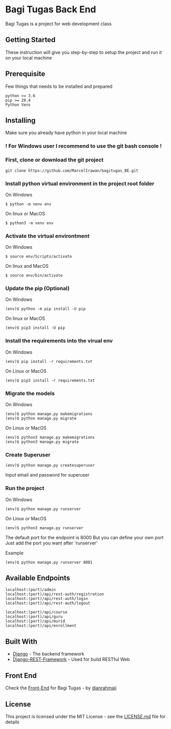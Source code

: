 # Bagi Tugas Back End

Bagi Tugas is a project for web development class

## Getting Started

These instruction will give you step-by-step to setup the project and run it on your local machine

## Prerequisite

Few things that needs to be installed and prepared

```
python >= 3.6
pip >= 20.4
Python Venv
```

## Installing

Make sure you already have python in your local machine

### ! For Windows user I recommend to use the git bash console !

### First, clone or download the git project

```
git clone https://github.com/MarcelIrawan/bagitugas_BE.git
```

### Install python virtual environment in the project root folder

On Windows
```
$ python -m venv env
```

On linux or MacOS
```
$ python3 -m venv env
```

### Activate the virtual environtment

On Windows
```
$ source env/Scripts/activate
```

On linux and MacOS
```
$ source env/bin/activate
```

### Update the pip (Optional)

On Windows
```
(env)$ python -m pip install -U pip
```

On linux or MacOS
```
(env)$ pip3 install -U pip
```

### Install the requirements into the virual env

On Windows
```
(env)$ pip install -r requirements.txt
```

On Linux or MacOS
```
(env)$ pip3 install -r requirements.txt
```

### Migrate the models

On Windows
```
(env)$ python manage.py makemigrations
(env)$ python manage.py migrate
```

On Linux or MacOS
```
(env)$ python3 manage.py makemigrations
(env)$ python3 manage.py migrate
```

### Create Superuser

```
(env)$ python manage.py createsuperuser
```
Input email and password for superuser

### Run the project

On Windows
```
(env)$ python manage.py runserver
```

On Linux or MacOS
```
(env)$ python3 manage.py runserver
```

The default port for the endpoint is 8000
But you can define your own port
Just add the port you want after 'runserver'

Example
```
(env)$ python manage.py runserver 8081
```

## Available Endpoints

```
localhost:(port)/admin
localhost:(port)/api/rest-auth/registration
localhost:(port)/api/rest-auth/login
localhost:(port)/api/rest-auth/logout
```

```
localhost:(port)/api/course
localhost:(port)/api/guru
localhost:(port)/api/murid
localhost:(port)/api/enrollment
```

## Built With

* [Django](djangoproject.com) - The backend framework
* [Django-REST-Framework](django-rest-framework.org) - Used for build RESTful Web

## Front End

Check the [Front-End](https://github.com/dianrahmaji/bagitugas-frontend) for Bagi Tugas - by [dianrahmaji](https://github.com/dianrahmaji)

## License

This project is licensed under the MIT License - see the [LICENSE.md](LICENSE) file for details